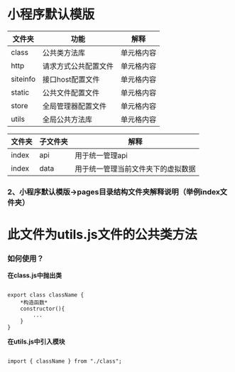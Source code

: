<h1>小程序默认模版</h1>

| 文件夹    | 功能             | 解释     |
|----------|------------------|----------|
| class    | 公共类方法库       | 单元格内容 |
| http     | 请求方式公共配置文件 | 单元格内容 |
| siteinfo | 接口host配置文件   | 单元格内容 |
| static   | 公共文件配置文件   | 单元格内容 |
| store    | 全局管理器配置文件  | 单元格内容 |
| utils    | 全局公共方法库     | 单元格内容 |

| 文件夹    | 子文件夹             | 解释     |
|----------|------------------|----------|
| index    | api       | 用于统一管理api |
| index     | data | 用于统一管理当前文件夹下的虚拟数据 |
<h3>2、小程序默认模版->pages目录结构文件夹解释说明（举例index文件夹）</h3>
<h1>此文件为utils.js文件的公共类方法</h1>
<h3>如何使用？</h3>

**在class.js中抛出类**

``` 

export class className {
    *构造函数*
    constructor(){
        ...
    }
}
```

 **在utils.js中引入模块**

``` 

import { className } from "./class"; 
```
